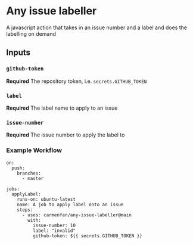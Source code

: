 # Any issue labeller
A javascript action that takes in an issue number and a label and does the labelling on demand

## Inputs

### `github-token`

**Required** The repository token, i.e. `secrets.GITHUB_TOKEN`

### `label`

**Required** The label name to apply to an issue

### `issue-number`

**Required** The issue number to apply the label to


### Example Workflow
```
on:
  push:
    branches:
      - master

jobs:
  applyLabel:
    runs-on: ubuntu-latest
    name: A job to apply label onto an issue
    steps:
      - uses: carmenfan/any-issue-labeller@main
        with:
          issue-number: 10
          label: "invalid"
          github-token: ${{ secrets.GITHUB_TOKEN }}

```
